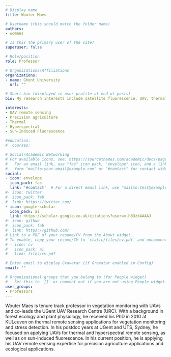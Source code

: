 ```yaml
---
# Display name
title: Wouter Maes

# Username (this should match the folder name)
authors:
- womaes

# Is this the primary user of the site?
superuser: false

# Role/position
role: Professor

# Organizations/Affiliations
organizations:
- name: Ghent University
  url: ""

# Short bio (displayed in user profile at end of posts)
bio: My research interests include satellite fluorescence, UAV, thermal remote sensing, drought stress and Jatropha curcas.

interests:
- UAV remote sensing
- Precision agriculture
- Thermal
- Hyperspectral
- Sun-Induced Fluorescence

#education:
#  courses:

# Social/Academic Networking
# For available icons, see: https://sourcethemes.com/academic/docs/page-builder/#icons
#   For an email link, use "fas" icon pack, "envelope" icon, and a link in the
#   form "mailto:your-email@example.com" or "#contact" for contact widget.
social:
- icon: envelope
  icon_pack: fas
  link: '#contact'  # For a direct email link, use "mailto:test@example.org".
#- icon: twitter
#  icon_pack: fab
#  link: https://twitter.com/
- icon: google-scholar
  icon_pack: ai
  link: https://scholar.google.co.uk/citations?user=x-h83zkAAAAJ
#- icon: github
#  icon_pack: fab
#  link: https://github.com/
# Link to a PDF of your resume/CV from the About widget.
# To enable, copy your resume/CV to `static/files/cv.pdf` and uncomment the lines below.
# - icon: cv
#   icon_pack: ai
#   link: files/cv.pdf

# Enter email to display Gravatar (if Gravatar enabled in Config)
email: ""

# Organizational groups that you belong to (for People widget)
#   Set this to `[]` or comment out if you are not using People widget.
user_groups:
- Professors
---
```


Wouter Maes is tenure track professor in vegetation monitoring with UAVs and co-leads the UGent UAV Research Centre (URC). With a background in forest ecology and plant physiology, he received his PhD in 2010 at KULeuven on thermal remote sensing applications for vegetation monitoring and stress detection. In his postdoc years at UGent and UTS, Sydney, he focused on applying UAVs for thermal and hyperspectral remote sensing, as well as on sun-induced fluorescence. In his current position, he is applying his UAV remote sensing expertise for precision agriculture applications and ecological applications.